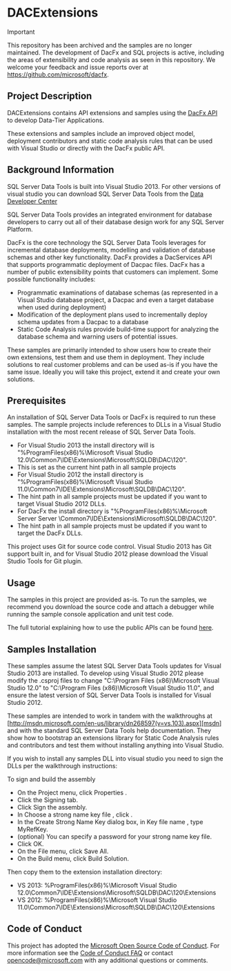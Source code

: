 # DACExtensions


> [!IMPORTANT]  
> This repository has been archived and the samples are no longer maintained.  The development of DacFx and SQL projects is active, including the areas of extensibility and code analysis as seen in this repository. We welcome your feedback and issue reports over at https://github.com/microsoft/dacfx.

## Project Description
DACExtensions contains API extensions and samples using the [DacFx API](https://msdn.microsoft.com/en-us/library/dn645454.aspx) to develop Data-Tier Applications.

These extensions and samples include an improved object model, deployment contributors and static code analysis rules that can be used with Visual Studio or directly with the DacFx public API.

## Background Information
SQL Server Data Tools is built into Visual Studio 2013. For other versions of visual studio you can download SQL Server Data Tools from the [Data Developer Center](https://msdn.microsoft.com/en-us/data/hh297027)

SQL Server Data Tools provides an integrated environment for database developers to carry out all of their database design work for any SQL Server Platform. 

DacFx is the core technology the SQL Server Data Tools leverages for incremental database deployments, modelling and validation of database schemas and other key functionality. DacFx provides a DacServices API that supports programmatic deployment of Dacpac files. 
DacFx has a number of public extensibility points that customers can implement. Some possible functionality includes:

* Programmatic examinations of database schemas (as represented in a Visual Studio database project, a Dacpac and even a target database when used during deployment) 
* Modification of the deployment plans used to incrementally deploy schema updates from a Dacpac to a database 
* Static Code Analysis rules provide build-time support for analyzing the database schema and warning users of potential issues. 

These samples are primarily intended to show users how to create their own extensions, test them and use them in deployment. They include solutions to real customer problems and can be used as-is if you have the same issue. Ideally you will take this project, extend it and create your own solutions.

## Prerequisites
An installation of SQL Server Data Tools or DacFx is required to run these samples. The sample projects include references to DLLs in a Visual Studio installation with the most recent release of SQL Server Data Tools.

* For Visual Studio 2013 the install directory will is "%ProgramFiles(x86)%\Microsoft Visual Studio 12.0\Common7\IDE\Extensions\Microsoft\SQLDB\DAC\120".
 * This is set as the current hint path in all sample projects 
* For Visual Studio 2012 the install directory is "%ProgramFiles(x86)%\Microsoft Visual Studio 11.0\Common7\IDE\Extensions\Microsoft\SQLDB\DAC\120".
 * The hint path in all sample projects must be updated if you want to target Visual Studio 2012 DLLs.
* For DacFx the install directory is "%ProgramFiles(x86)%\Microsoft Server Server \Common7\IDE\Extensions\Microsoft\SQLDB\DAC\120". 
 * The hint path in all sample projects must be updated if you want to target the DacFx DLLs.

This project uses Git for source code control. Visual Studio 2013 has Git support built in, and for Visual Studio 2012 please download the  Visual Studio Tools for Git plugin.

## Usage
The samples in this project are provided as-is. To run the samples, we recommend you download the source code and attach a debugger while running the sample console application and unit test code. 

The full tutorial explaining how to use the public APIs can be found [here][dacfxturorial].

## Samples Installation

These samples assume the latest SQL Server Data Tools updates for Visual Studio 2013 are installed. 
To develop using Visual Studio 2012 please modify the .csproj files to change 
"C:\Program Files (x86)\Microsoft Visual Studio 12.0" to "C:\Program Files (x86)\Microsoft Visual Studio 11.0", and ensure the latest version of SQL Server Data Tools is installed for Visual Studio 2012.

These samples are intended to work in tandem with the walkthroughs at
[http://msdn.microsoft.com/en-us/library/dn268597(v=vs.103).aspx][msdn] and with the standard 
SQL Server Data Tools help documentation. They show how to bootstrap an extensions library for Static 
Code Analysis rules and contributors and test them without installing anything into 
Visual Studio. 

If you wish to install any samples DLL into visual studio you need to sign the DLLs per 
the walkthrough instructions:

To sign and build the assembly

* On the Project menu, click <ProjectName> Properties .
* Click the Signing tab.
* Click Sign the assembly.
* In Choose a strong name key file , click <New>.
* In the Create Strong Name Key dialog box, in Key file name , type MyRefKey.
* (optional) You can specify a password for your strong name key file.
* Click OK.
* On the File menu, click Save All.
* On the Build menu, click Build Solution.


Then copy them to the extension installation directory:

* VS 2013: %ProgramFiles(x86)%\Microsoft Visual Studio 12.0\Common7\IDE\Extensions\Microsoft\SQLDB\DAC\120\Extensions
* VS 2012: %ProgramFiles(x86)%\Microsoft Visual Studio 11.0\Common7\IDE\Extensions\Microsoft\SQLDB\DAC\120\Extensions

## Code of Conduct
This project has adopted the [Microsoft Open Source Code of Conduct](https://opensource.microsoft.com/codeofconduct/). For more information see the [Code of Conduct FAQ](https://opensource.microsoft.com/codeofconduct/faq/) or contact [opencode@microsoft.com](mailto:opencode@microsoft.com) with any additional questions or comments.

[msdn]:http://msdn.microsoft.com/en-us/library/dn268597(v=vs.103).aspx
[dacfxturorial]:http://blogs.msdn.com/b/ssdt/archive/2013/12/23/dacfx-public-model-tutorial.aspx
